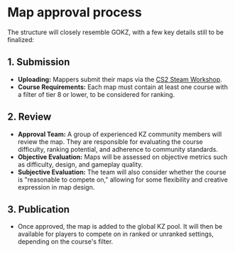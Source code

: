 # Map approval process

The structure will closely resemble GOKZ, with a few key details still to be finalized:

## 1. Submission

- **Uploading:** Mappers submit their maps via the [CS2 Steam Workshop](https://steamcommunity.com/app/730/workshop).
- **Course Requirements:** Each map must contain at least one course with a filter of tier 8 or lower, to be considered for ranking.

## 2. Review

- **Approval Team:** A group of experienced KZ community members will review the map. They are responsible for evaluating the course 
difficulty, ranking potential, and adherence to community standards.
- **Objective Evaluation:** Maps will be assessed on objective metrics such as difficulty, design, and gameplay quality.
- **Subjective Evaluation:** The team will also consider whether the course is "reasonable to compete on," allowing for some flexibility and creative expression 
in map design.

## 3. Publication

- Once approved, the map is added to the global KZ pool. It will then be available for players to compete on in ranked or unranked settings,
 depending on the course's filter.
